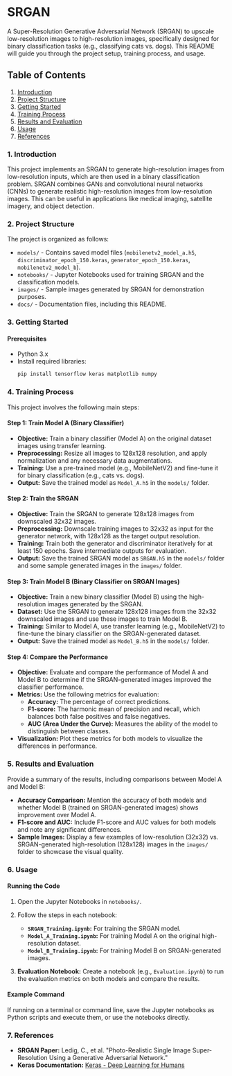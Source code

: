 # SRGAN

A Super-Resolution Generative Adversarial Network (SRGAN) to upscale low-resolution images to high-resolution images, specifically designed for binary classification tasks (e.g., classifying cats vs. dogs). This README will guide you through the project setup, training process, and usage.

## Table of Contents
1. [Introduction](#1-introduction)
2. [Project Structure](#2-project-structure)
3. [Getting Started](#3-getting-started)
4. [Training Process](#4-training-process)
5. [Results and Evaluation](#5-results-and-evaluation)
6. [Usage](#6-usage)
7. [References](#7-references)

### 1. Introduction

This project implements an SRGAN to generate high-resolution images from low-resolution inputs, which are then used in a binary classification problem. SRGAN combines GANs and convolutional neural networks (CNNs) to generate realistic high-resolution images from low-resolution images. This can be useful in applications like medical imaging, satellite imagery, and object detection.

### 2. Project Structure

The project is organized as follows:

- `models/` - Contains saved model files (`mobilenetv2_model_a.h5`, `discriminator_epoch_150.keras`, `generator_epoch_150.keras`, `mobilenetv2_model_b`).
- `notebooks/` - Jupyter Notebooks used for training SRGAN and the classification models.
- `images/` - Sample images generated by SRGAN for demonstration purposes.
- `docs/` - Documentation files, including this README.

### 3. Getting Started

#### Prerequisites
- Python 3.x
- Install required libraries:
  ```bash
  pip install tensorflow keras matplotlib numpy

### 4. Training Process

This project involves the following main steps:

#### Step 1: Train Model A (Binary Classifier)
- **Objective:** Train a binary classifier (Model A) on the original dataset images using transfer learning.
- **Preprocessing:** Resize all images to 128x128 resolution, and apply normalization and any necessary data augmentations.
- **Training:** Use a pre-trained model (e.g., MobileNetV2) and fine-tune it for binary classification (e.g., cats vs. dogs).
- **Output:** Save the trained model as `Model_A.h5` in the `models/` folder.

#### Step 2: Train the SRGAN
- **Objective:** Train the SRGAN to generate 128x128 images from downscaled 32x32 images.
- **Preprocessing:** Downscale training images to 32x32 as input for the generator network, with 128x128 as the target output resolution.
- **Training:** Train both the generator and discriminator iteratively for at least 150 epochs. Save intermediate outputs for evaluation.
- **Output:** Save the trained SRGAN model as `SRGAN.h5` in the `models/` folder and some sample generated images in the `images/` folder.

#### Step 3: Train Model B (Binary Classifier on SRGAN Images)
- **Objective:** Train a new binary classifier (Model B) using the high-resolution images generated by the SRGAN.
- **Dataset:** Use the SRGAN to generate 128x128 images from the 32x32 downscaled images and use these images to train Model B.
- **Training:** Similar to Model A, use transfer learning (e.g., MobileNetV2) to fine-tune the binary classifier on the SRGAN-generated dataset.
- **Output:** Save the trained model as `Model_B.h5` in the `models/` folder.

#### Step 4: Compare the Performance
- **Objective:** Evaluate and compare the performance of Model A and Model B to determine if the SRGAN-generated images improved the classifier performance.
- **Metrics:** Use the following metrics for evaluation:
  - **Accuracy:** The percentage of correct predictions.
  - **F1-score:** The harmonic mean of precision and recall, which balances both false positives and false negatives.
  - **AUC (Area Under the Curve):** Measures the ability of the model to distinguish between classes.
- **Visualization:** Plot these metrics for both models to visualize the differences in performance.

### 5. Results and Evaluation

Provide a summary of the results, including comparisons between Model A and Model B:

- **Accuracy Comparison:** Mention the accuracy of both models and whether Model B (trained on SRGAN-generated images) shows improvement over Model A.
- **F1-score and AUC:** Include F1-score and AUC values for both models and note any significant differences.
- **Sample Images:** Display a few examples of low-resolution (32x32) vs. SRGAN-generated high-resolution (128x128) images in the `images/` folder to showcase the visual quality.

### 6. Usage

#### Running the Code
1. Open the Jupyter Notebooks in `notebooks/`.
2. Follow the steps in each notebook:
   - **`SRGAN_Training.ipynb`:** For training the SRGAN model.
   - **`Model_A_Training.ipynb`:** For training Model A on the original high-resolution dataset.
   - **`Model_B_Training.ipynb`:** For training Model B on SRGAN-generated images.

3. **Evaluation Notebook:** Create a notebook (e.g., `Evaluation.ipynb`) to run the evaluation metrics on both models and compare the results.

#### Example Command
If running on a terminal or command line, save the Jupyter notebooks as Python scripts and execute them, or use the notebooks directly.

### 7. References

- **SRGAN Paper:** Ledig, C., et al. "Photo-Realistic Single Image Super-Resolution Using a Generative Adversarial Network."
- **Keras Documentation:** [Keras - Deep Learning for Humans](https://keras.io/)
